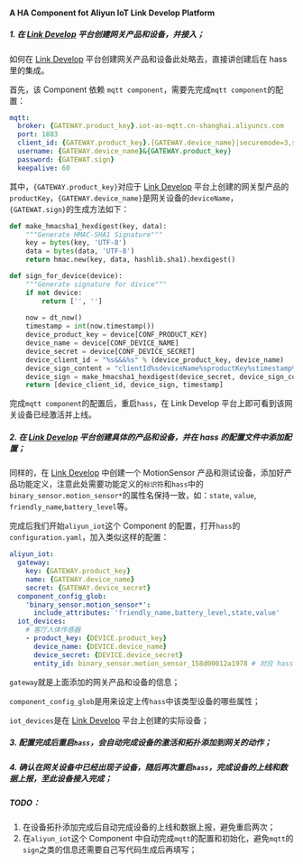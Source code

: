 #### A HA Component fot Aliyun IoT Link Develop Platform

##### 1. 在 [Link Develop](http://linkdevelop.aliyun.com) 平台创建网关产品和设备，并接入；

如何在 [Link Develop](http://linkdevelop.aliyun.com) 平台创建网关产品和设备此处略去，直接讲创建后在 hass 里的集成。

首先，该 Component 依赖 `mqtt component`，需要先完成`mqtt component`的配置：

```yaml
mqtt:
  broker: {GATEWAY.product_key}.iot-as-mqtt.cn-shanghai.aliyuncs.com
  port: 1883
  client_id: {GATEWAY.product_key}.{GATEWAY.device_name}|securemode=3,signmethod=hmacsha1,gw=1|
  username: {GATEWAY.device_name}&{GATEWAY.product_key}
  password: {GATEWAT.sign}
  keepalive: 60
```

其中，`{GATEWAY.product_key}`对应于 [Link Develop](http://linkdevelop.aliyun.com) 平台上创建的网关型产品的`productKey`，`{GATEWAY.device_name}`是网关设备的`deviceName`，`{GATEWAT.sign}`的生成方法如下：

```python
def make_hmacsha1_hexdigest(key, data):
    """Generate HMAC-SHA1 Signature"""
    key = bytes(key, 'UTF-8')
    data = bytes(data, 'UTF-8')
    return hmac.new(key, data, hashlib.sha1).hexdigest()

def sign_for_device(device):
    """Generate signature for divice"""
    if not device:
        return ['', '']
    
    now = dt_now()
    timestamp = int(now.timestamp())
    device_product_key = device[CONF_PRODUCT_KEY]
    device_name = device[CONF_DEVICE_NAME]
    device_secret = device[CONF_DEVICE_SECRET]
    device_client_id = "%s&&&%s" % (device_product_key, device_name)
    device_sign_content = "clientId%sdeviceName%sproductKey%stimestamp%d" % (device_client_id, device_name, device_product_key, timestamp)
    device_sign = make_hmacsha1_hexdigest(device_secret, device_sign_content)
    return [device_client_id, device_sign, timestamp]
```

完成`mqtt component`的配置后，重启`hass`，在 Link Develop 平台上即可看到该网关设备已经激活并上线。



##### 2. 在 [Link Develop](http://linkdevelop.aliyun.com) 平台创建具体的产品和设备，并在 hass 的配置文件中添加配置；

同样的，在 [Link Develop](http://linkdevelop.aliyun.com) 中创建一个 MotionSensor 产品和测试设备，添加好产品功能定义，注意此处需要功能定义的`标识符`和`hass`中的`binary_sensor.motion_sensor*`的属性名保持一致，如：`state`, `value`, `friendly_name`,`battery_level`等。

完成后我们开始`aliyun_iot`这个 Component 的配置，打开`hass`的`configuration.yaml`，加入类似这样的配置：

```yaml
aliyun_iot:
  gateway:
    key: {GATEWAY.product_key}
    name: {GATEWAY.device_name}
    secret: {GATEWAY.device_secret}
  component_config_glob:
    'binary_sensor.motion_sensor*':
      include_attributes: 'friendly_name,battery_level,state,value'
  iot_devices:
    # 客厅人体传感器
    - product_key: {DEVICE.product_key}
      device_name: {DEVICE.device_name}
      device_secret: {DEVICE.device_secret}
      entity_id: binary_sensor.motion_sensor_158d00012a1978 # 对应 hass 中设备的 entity_id
```

`gateway`就是上面添加的网关产品和设备的信息；

`component_config_glob`是用来设定上传`hass`中该类型设备的哪些属性；

`iot_devices`是在 [Link Develop](http://linkdevelop.aliyun.com) 平台上创建的实际设备；



##### 3. 配置完成后重启`hass`，会自动完成设备的激活和拓扑添加到网关的动作；

##### 4. 确认在网关设备中已经出现子设备，随后再次重启`hass`，完成设备的上线和数据上报，至此设备接入完成；



##### TODO：

1. 在设备拓扑添加完成后自动完成设备的上线和数据上报，避免重启两次；
2. 在`aliyun_iot`这个 Component 中自动完成`mqtt`的配置和初始化，避免`mqtt`的`sign`之类的信息还需要自己写代码生成后再填写；

